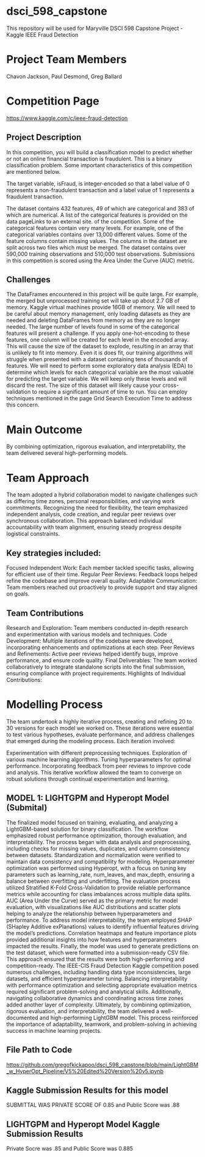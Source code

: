# dsci_598_capstone
This repository will be used for Maryville DSCI 598 Capstone Project - Kaggle IEEE Fraud Detection 

# Project Team Members
Chavon Jackson, Paul Desmond, Greg Ballard

# Competition Page
https://www.kaggle.com/c/ieee-fraud-detection

## Project Description
In this competition, you will build a classification model to predict whether or not an online financial transaction is fraudulent. This is a binary classification problem. Some important characteristics of this competition are mentioned below.

The target variable, isFraud, is integer-encoded so that a label value of 0 represents a non-fraudulent transaction and a label value of 1 represents a fraudulent transaction.

The dataset contains 432 features, 49 of which are categorical and 383 of which are numerical. A list of the categorical features is provided on the data pageLinks to an external site. of the competition.
Some of the categorical features contain very many levels. For example, one of the categorical variables contains over 13,000 different values.
Some of the feature columns contain missing values.
The columns in the dataset are split across two files which must be merged.
The dataset contains over 590,000 training observations and 510,000 test observations.
Submissions in this competition is scored using the Area Under the Curve (AUC) metric.
 
## Challenges
The DataFrames encountered in this project will be quite large. For example, the merged but unprocessed training set will take up about 2.7 GB of memory. Kaggle virtual machines provide 16GB of memory. We will need to be careful about memory management, only loading datasets as they are needed and deleting DataFrames from memory as they are no longer needed.
The large number of levels found in some of the categorical features will present a challenge. If you apply one-hot-encoding to these features, one column will be created for each level in the encoded array. This will cause the size of the dataset to explode, resulting in an array that is unlikely to fit into memory. Even it is does fit, our training algorithms will struggle when presented with a dataset containing tens of thousands of features. We will need to perform some exploratory data analysis (EDA) to determine which levels for each categorical variable are the most valuable for predicting the target variable. We will keep only these levels and will discard the rest.
The size of this dataset will likely cause your cross-validation to require a significant amount of time to run. You can employ techniques mentioned in the page Grid Search Execution Time to address this concern.
 
# Main Outcome
By combining optimization, rigorous evaluation, and interpretability, the team delivered several high-performing models. 


# Team Approach
The team adopted a hybrid collaboration model to navigate challenges such as differing time zones, personal responsibilities, and varying work commitments. Recognizing the need for flexibility, the team emphasized independent analysis, code creation, and regular peer reviews over synchronous collaboration. This approach balanced individual accountability with team alignment, ensuring steady progress despite logistical constraints.

## Key strategies included:
Focused Independent Work: Each member tackled specific tasks, allowing for efficient use of their time.
Regular Peer Reviews: Feedback loops helped refine the codebase and improve overall quality.
Adaptable Communication: Team members reached out proactively to provide support and stay aligned on goals.

## Team Contributions
Research and Exploration: Team members conducted in-depth research and experimentation with various models and techniques.
Code Development: Multiple iterations of the codebase were developed, incorporating enhancements and optimizations at each step.
Peer Reviews and Refinements: Active peer reviews helped identify bugs, improve performance, and ensure code quality.
Final Deliverables: The team worked collaboratively to integrate standalone scripts into the final submission, ensuring compliance with project requirements.
Highlights of Individual Contributions:

# Modelling Process
The team undertook a highly iterative process, creating and refining 20 to 30 versions for each model we worked on. These iterations were essential to test various hypotheses, evaluate performance, and address challenges that emerged during the modeling process. Each iteration involved:

Experimentation with different preprocessing techniques.
Exploration of various machine learning algorithms.
Tuning hyperparameters for optimal performance.
Incorporating feedback from peer reviews to improve code and analysis.
This iterative workflow allowed the team to converge on robust solutions through continual experimentation and learning.


## MODEL 1: LIGHTGPM and Hyperopt Model (Submital)
The finalized model focused on training, evaluating, and analyzing a LightGBM-based solution for binary classification. The workflow emphasized robust performance optimization, thorough evaluation, and interpretability. The process began with data analysis and preprocessing, including checks for missing values, duplicates, and column consistency between datasets. Standardization and normalization were verified to maintain data consistency and compatibility for modeling. Hyperparameter optimization was performed using Hyperopt, with a focus on tuning key parameters such as learning_rate, num_leaves, and max_depth, ensuring a balance between overfitting and underfitting. The evaluation process utilized Stratified K-Fold Cross-Validation to provide reliable performance metrics while accounting for class imbalances across multiple data splits. AUC (Area Under the Curve) served as the primary metric for model evaluation, with visualizations like AUC distributions and scatter plots helping to analyze the relationship between hyperparameters and performance.
To address model interpretability, the team employed SHAP (SHapley Additive exPlanations) values to identify influential features driving the model’s predictions. Correlation heatmaps and feature importance plots provided additional insights into how features and hyperparameters impacted the results. Finally, the model was used to generate predictions on the test dataset, which were formatted into a submission-ready CSV file. This approach ensured that the results were both high-performing and competition-ready.
The IEEE-CIS Fraud Detection Kaggle competition posed numerous challenges, including handling data type inconsistencies, large datasets, and efficient hyperparameter tuning. Balancing interpretability with performance optimization and selecting appropriate evaluation metrics required significant problem-solving and analytical skills. Additionally, navigating collaborative dynamics and coordinating across time zones added another layer of complexity. Ultimately, by combining optimization, rigorous evaluation, and interpretability, the team delivered a well-documented and high-performing LightGBM model. This process reinforced the importance of adaptability, teamwork, and problem-solving in achieving success in machine learning projects.
## File Path to Code
https://github.com/gregofkickapoo/dsci_598_capstone/blob/main/LightGBM_w_HyperOpt_Pipeline/V5%20Edited%20Version%20v5.ipynb
## Kaggle Submission Results for this model
SUBMITTAL WAS PRIVATE SCORE OF 0.85 and Public Score was .88
## LIGHTGPM and Hyperopt Model Kaggle Submission Results
Private Socre was .85 and Public Score was 0.885



